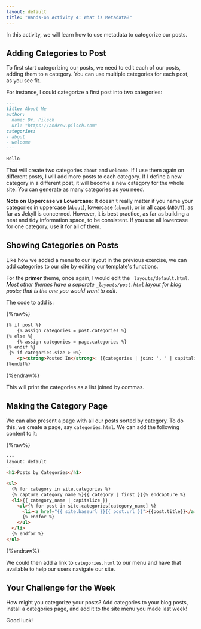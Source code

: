 ```yaml
---
layout: default
title: "Hands-on Activity 4: What is Metadata?"
---
```


In this activity, we will learn how to use metadata to categorize our posts.

## Adding Categories to Post

To first start categorizing our posts, we need to edit each of our posts, adding them to a category. You can use multiple categories for each post, as you see fit.

For instance, I could categorize a first post into two categories:

~~~markdown
---
title: About Me
author:
  name: Dr. Pilsch
  url: "https://andrew.pilsch.com"
categories:
- about
- welcome
---

Hello
~~~

That will create two categories `about` and `welcome`. If I use them again on different posts, I will add more posts to each category. If I define a new category in a different post, it will become a new category for the whole site. You can generate as many categories as you need.

**Note on Uppercase vs Lowercase**: It doesn't really matter if you name your categories in uppercase (`About`), lowercase (`about`), or in all caps (`ABOUT`), as far as Jekyll is concerned. However, it is best practice, as far as building a neat and tidy information space, to be consistent. If you use all lowercase for one category, use it for all of them.

## Showing Categories on Posts

Like how we added a menu to our layout in the previous exercise, we can add categories to our site by editing our template's functions.

For the **primer** theme, once again, I would edit the `_layouts/default.html`. *Most other themes have a separate `_layouts/post.html` layout for blog posts; that is the one you would want to edit*.

The code to add is:

{%raw%}
~~~html
{% if post %}
    {% assign categories = post.categories %}
{% else %}
    {% assign categories = page.categories %}
{% endif %}
 {% if categories.size > 0%}
    <p><strong>Posted In</strong>: {{categories | join: ', ' | capitalize }}</p>
{%endif%}
~~~
{%endraw%}

This will print the categories as a list joined by commas.

## Making the Category Page 

We can also present a page with all our posts sorted by category. To do this, we create a page, say `categories.html`. We can add the following content to it:

{%raw%}
~~~html
---
layout: default
---
<h1>Posts by Categories</h1>

<ul>
  {% for category in site.categories %}
  {% capture category_name %}{{ category | first }}{% endcapture %}
  <li>{{ category_name | capitalize }}
    <ul>{% for post in site.categories[category_name] %}
      <li><a href="{{ site.baseurl }}{{ post.url }}">{{post.title}}</a></li>
      {% endfor %}
    </ul>
  </li>
  {% endfor %}
</ul>
~~~
{%endraw%}

We could then add a link to `categories.html` to our menu and have that available to help our users navigate our site.

## Your Challenge for the Week

How might you categorize your posts? Add categories to your blog posts, install a categories page, and add it to the site menu you made last week!

Good luck!
